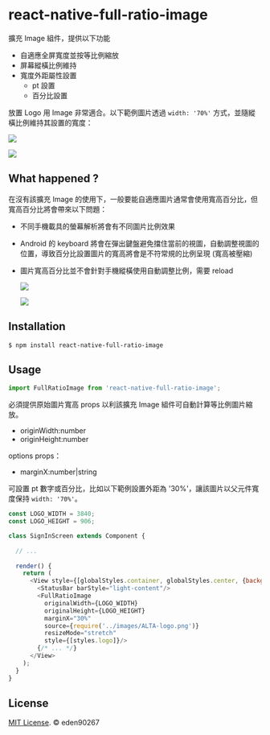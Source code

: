 # react-native-full-ratio-image

擴充 Image 組件，提供以下功能

- 自適應全屏寬度並按等比例縮放
- 屏幕縱橫比例維持
- 寬度外距屬性設置
  - pt 設置
  - 百分比設置

放置 Logo 用 Image 非常適合。以下範例圖片透過 `width: '70%'` 方式，並隨縱橫比例維持其設置的寬度：

![](https://imgur.com/4ooks7K.png)

![](https://imgur.com/bOVvHv1.png)

## What happened ?

在沒有該擴充 Image 的使用下，一般要能自適應圖片通常會使用寬高百分比，但寬高百分比將會帶來以下問題：

- 不同手機載具的螢幕解析將會有不同圖片比例效果
- Android 的 keyboard 將會在彈出鍵盤避免擋住當前的視圖，自動調整視圖的位置，導致百分比設置圖片的寬高將會是不符常規的比例呈現 (寬高被壓縮)
- 圖片寬高百分比並不會針對手機縱橫使用自動調整比例，需要 reload

  ![](https://imgur.com/gVL3Lwp.png)

  ![](https://imgur.com/JLv9jzk.png)

## Installation

```shell
$ npm install react-native-full-ratio-image
```

## Usage

```javascript
import FullRatioImage from 'react-native-full-ratio-image';
```

必須提供原始圖片寬高 props 以利該擴充 Image 組件可自動計算等比例圖片縮放。

- originWidth:number
- originHeight:number

options props：

- marginX:number|string

可設置 pt 數字或百分比，比如以下範例設置外距為 '30%'，讓該圖片以父元件寬度保持 `width: '70%'`。

```javascript
const LOGO_WIDTH = 3840;
const LOGO_HEIGHT = 906;

class SignInScreen extends Component {
  
  // ...
  
  render() {
    return (
      <View style={[globalStyles.container, globalStyles.center, {backgroundColor: primaryColor}]}>
        <StatusBar barStyle="light-content"/>
        <FullRatioImage
          originalWidth={LOGO_WIDTH}
          originalHeight={LOGO_HEIGHT}
          marginX="30%"
          source={require('../images/ALTA-logo.png')}
          resizeMode="stretch"
          style={[styles.logo]}/>
        {/* ... */}
      </View>
    );
  }
}
```

## License

[MIT License](http://opensource.org/licenses/mit-license.html). © eden90267
